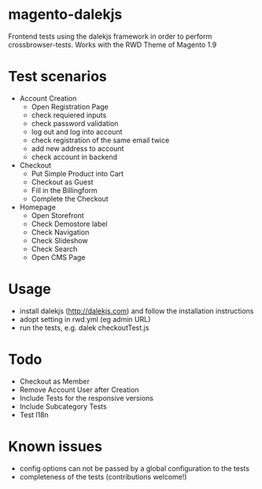 magento-dalekjs
===============

Frontend tests using the dalekjs framework in order to perform crossbrowser-tests. Works with the RWD Theme of Magento 1.9

Test scenarios
==============

- Account Creation
    - Open Registration Page
    - check requiered inputs
    - check password validation
    - log out and log into account
    - check registration of the same email twice
    - add new address to account 
    - check account in backend
- Checkout
    - Put Simple Product into Cart
    - Checkout as Guest
    - Fill in the Billingform
    - Complete the Checkout
- Homepage
    - Open Storefront
    - Check Demostore label
    - Check Navigation
    - Check Slideshow
    - Check Search
    - Open CMS Page
    

Usage
=====

- install dalekjs (http://dalekjs.com) and follow the installation instructions
- adopt setting in rwd.yml (eg admin URL)
- run the tests, e.g. dalek checkoutTest.js


Todo
====

- Checkout as Member
- Remove Account User after Creation
- Include Tests for the responsive versions
- Include Subcategory Tests
- Test l18n

Known issues
============

- config options can not be passed by a global configuration to the tests
- completeness of the tests (contributions welcome!)




